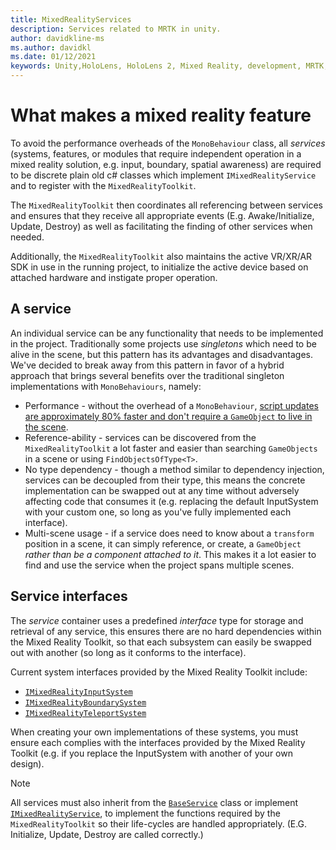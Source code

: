```yaml
---
title: MixedRealityServices
description: Services related to MRTK in unity.
author: davidkline-ms
ms.author: davidkl
ms.date: 01/12/2021
keywords: Unity,HoloLens, HoloLens 2, Mixed Reality, development, MRTK,
---
```


# What makes a mixed reality feature

To avoid the performance overheads of the `MonoBehaviour` class, all *services* (systems, features, or modules that require independent operation in a mixed reality solution, e.g. input, boundary, spatial awareness) are required to be discrete plain old c# classes which implement `IMixedRealityService` and to register with the `MixedRealityToolkit`.

The `MixedRealityToolkit` then coordinates all referencing between services and ensures that they receive all appropriate events (E.g. Awake/Initialize, Update, Destroy) as well as facilitating the finding of other services when needed.

Additionally, the `MixedRealityToolkit` also maintains the active VR/XR/AR SDK in use in the running project, to initialize the active device based on attached hardware and instigate proper operation.

## A service

An individual service can be any functionality that needs to be implemented in the project. Traditionally some projects use *singletons* which need to be alive in the scene, but this pattern has its advantages and disadvantages. We've decided to break away from this pattern in favor of a hybrid approach that brings several benefits over the traditional singleton implementations with `MonoBehaviours`, namely:

* Performance - without the overhead of a `MonoBehaviour`, [script updates are approximately 80% faster and don't require a `GameObject` to live in the scene](https://blogs.unity3d.com/2015/12/23/1k-update-calls/).
* Reference-ability - services can be discovered from the `MixedRealityToolkit` a lot faster and easier than searching `GameObjects` in a scene or using `FindObjectsOfType<T>`.
* No type dependency - though a method similar to dependency injection, services can be decoupled from their type, this means the concrete implementation can be swapped out at any time without adversely affecting code that consumes it (e.g. replacing the default InputSystem with your custom one, so long as you've fully implemented each interface).
* Multi-scene usage - if a service does need to know about a `transform` position in a scene, it can simply reference, or create, a `GameObject` _rather than be a component attached to it_. This makes it a lot easier to find and use the service when the project spans multiple scenes.

## Service interfaces

The *service* container uses a predefined *interface* type for storage and retrieval of any service, this ensures there are no hard dependencies within the Mixed Reality Toolkit, so that each subsystem can easily be swapped out with another (so long as it conforms to the interface).

Current system interfaces provided by the Mixed Reality Toolkit include:

* [`IMixedRealityInputSystem`](xref:Microsoft.MixedReality.Toolkit.Input.IMixedRealityInputSystem)
* [`IMixedRealityBoundarySystem`](xref:Microsoft.MixedReality.Toolkit.Boundary.IMixedRealityBoundarySystem)
* [`IMixedRealityTeleportSystem`](xref:Microsoft.MixedReality.Toolkit.Teleport.IMixedRealityTeleportSystem)

When creating your own implementations of these systems, you must ensure each complies with the interfaces provided by the Mixed Reality Toolkit (e.g. if you replace the InputSystem with another of your own design).

> [!NOTE]
> All services must also inherit from the [`BaseService`](xref:Microsoft.MixedReality.Toolkit.BaseService) class or implement [`IMixedRealityService`](xref:Microsoft.MixedReality.Toolkit.IMixedRealityService), to implement the functions required by the `MixedRealityToolkit` so their life-cycles are handled appropriately. (E.G. Initialize, Update, Destroy are called correctly.)

